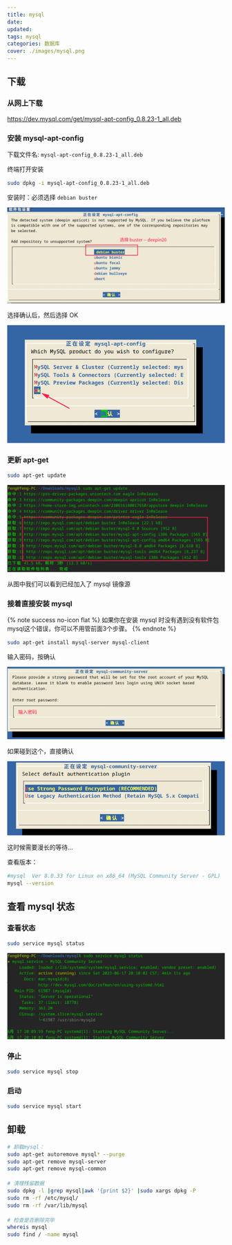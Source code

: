 ```yaml
---
title: mysql
date: 
updated:
tags: mysql
categories: 数据库
cover: ./images/mysql.png
---
```


## 下载

### 从网上下载

https://dev.mysql.com/get/mysql-apt-config_0.8.23-1_all.deb

### 安装 mysql-apt-config

下载文件名: `mysql-apt-config_0.8.23-1_all.deb`

终端打开安装

```bash
sudo dpkg -i mysql-apt-config_0.8.23-1_all.deb
```

安装时：必须选择 `debian buster`

![Img](../FILES/mysql.md/img-20230617195454.png)

选择确认后，然后选择 OK

![Img](../FILES/mysql.md/img-20230617195642.png)

### 更新 apt-get

```sh
sudo apt-get update
```

![Img](../FILES/mysql.md/img-20230617200336.png)

从图中我们可以看到已经加入了 mysql 镜像源

### 接着直接安装 mysql


{% note success no-icon flat %}
如果你在安装 mysql 时没有遇到没有软件包mysql这个错误，你可以不用管前面3个步骤。
{% endnote %}

```bash
sudo apt-get install mysql-server mysql-client
```

输入密码，按确认

![Img](../FILES/mysql.md/img-20230617200704.png)

如果碰到这个，直接确认

![Img](../FILES/mysql.md/img-20230617200903.png)

这时候需要漫长的等待...

查看版本：

```bash
#mysql  Ver 8.0.33 for Linux on x86_64 (MySQL Community Server - GPL)
mysql --version
```

## 查看 mysql 状态

### 查看状态

```bash
sudo service mysql status
```

![Img](../FILES/mysql.md/img-20230617201511.png)

### 停止

```bash
sudo service mysql stop
```

### 启动

```bash
sudo service mysql start
```

## 卸载

```bash
# 卸载mysql：
sudo apt-get autoremove mysql* --purge
sudo apt-get remove mysql-server
sudo apt-get remove mysql-common

# 清理残留数据 
sudo dpkg -l |grep mysql|awk '{print $2}' |sudo xargs dpkg -P 
sudo rm -rf /etc/mysql/ 
sudo rm -rf /var/lib/mysql

# 检查是否删除完毕
whereis mysql
sudo find / -name mysql
```